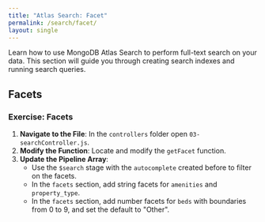 ```yaml
---
title: "Atlas Search: Facet"
permalink: /search/facet/
layout: single
---
```


Learn how to use MongoDB Atlas Search to perform full-text search on your data. This section will guide you through creating search indexes and running search queries.

## Facets

### Exercise: Facets

1. **Navigate to the File**: In the `controllers` folder open `03-searchController.js`.
2. **Modify the Function**: Locate and modify the `getFacet` function.
3. **Update the Pipeline Array**:
    - Use the `$search` stage with the `autocomplete` created before to filter on the facets.
    - In the `facets` section, add string facets for `amenities` and `property_type`.
    - In the `facets` section, add number facets for `beds` with boundaries from 0 to 9, and set the default to "Other".

